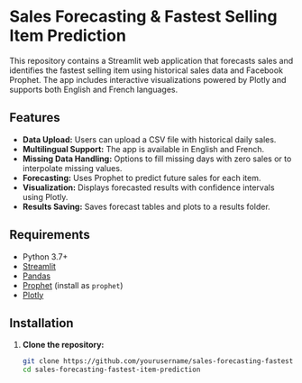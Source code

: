 # Sales Forecasting & Fastest Selling Item Prediction

This repository contains a Streamlit web application that forecasts sales and identifies the fastest selling item using historical sales data and Facebook Prophet. The app includes interactive visualizations powered by Plotly and supports both English and French languages.

## Features

- **Data Upload:** Users can upload a CSV file with historical daily sales.
- **Multilingual Support:** The app is available in English and French.
- **Missing Data Handling:** Options to fill missing days with zero sales or to interpolate missing values.
- **Forecasting:** Uses Prophet to predict future sales for each item.
- **Visualization:** Displays forecasted results with confidence intervals using Plotly.
- **Results Saving:** Saves forecast tables and plots to a results folder.

## Requirements

- Python 3.7+
- [Streamlit](https://streamlit.io/)
- [Pandas](https://pandas.pydata.org/)
- [Prophet](https://facebook.github.io/prophet/) (install as `prophet`)
- [Plotly](https://plotly.com/python/)

## Installation

1. **Clone the repository:**
   ```bash
   git clone https://github.com/yourusername/sales-forecasting-fastest-item-prediction.git
   cd sales-forecasting-fastest-item-prediction
